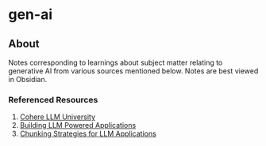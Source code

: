 # gen-ai

## About
Notes corresponding to learnings about subject matter relating to generative AI from various sources mentioned below. Notes are best viewed in Obsidian.
### Referenced Resources
1. [Cohere LLM University](https://cohere.com/llmu)
2. [Building LLM Powered Applications](https://learning.oreilly.com/library/view/building-llm-powered/9781835462317/)
3. [Chunking Strategies for LLM Applications](https://www.pinecone.io/learn/chunking-strategies/)
